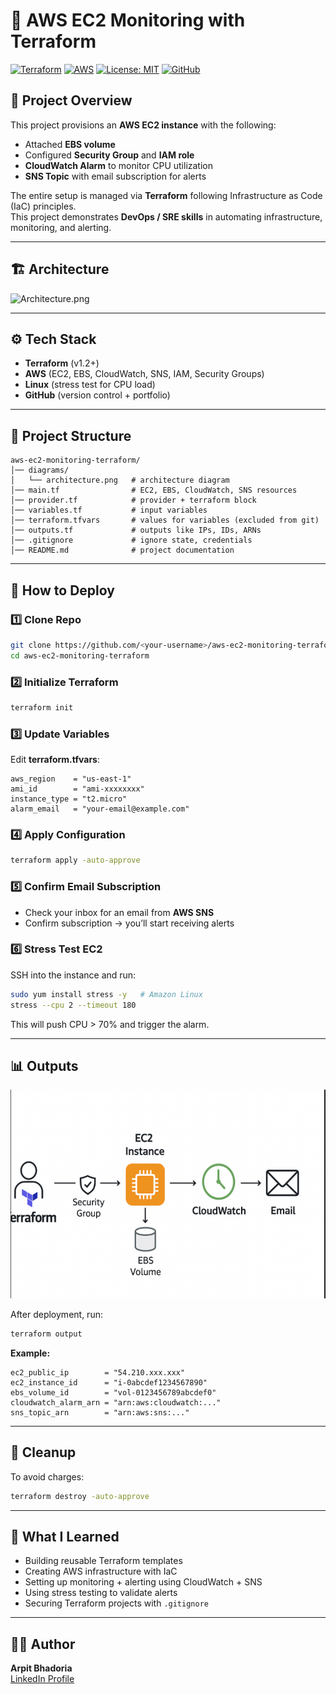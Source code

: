 # 🚀 AWS EC2 Monitoring with Terraform

[![Terraform](https://img.shields.io/badge/Terraform-v1.2+-blueviolet?logo=terraform)](https://www.terraform.io/)
[![AWS](https://img.shields.io/badge/AWS-EC2%20|%20CloudWatch%20|%20SNS-orange?logo=amazon-aws)](https://aws.amazon.com/)
[![License: MIT](https://img.shields.io/badge/License-MIT-green.svg)](LICENSE)
[![GitHub](https://img.shields.io/badge/GitHub-Repo-black?logo=github)](https://github.com/your-username/aws-ec2-monitoring-terraform)


## 📌 Project Overview
This project provisions an **AWS EC2 instance** with the following:

- Attached **EBS volume**  
- Configured **Security Group** and **IAM role**  
- **CloudWatch Alarm** to monitor CPU utilization  
- **SNS Topic** with email subscription for alerts  

The entire setup is managed via **Terraform** following Infrastructure as Code (IaC) principles.  
This project demonstrates **DevOps / SRE skills** in automating infrastructure, monitoring, and alerting.

---

## 🏗️ Architecture
![Architecture.png](diagrams/architecture.png)

---

## ⚙️ Tech Stack
- **Terraform** (v1.2+)  
- **AWS** (EC2, EBS, CloudWatch, SNS, IAM, Security Groups)  
- **Linux** (stress test for CPU load)  
- **GitHub** (version control + portfolio)  

---

## 📂 Project Structure
```
aws-ec2-monitoring-terraform/
│── diagrams/
│   └── architecture.png   # architecture diagram
│── main.tf                # EC2, EBS, CloudWatch, SNS resources
│── provider.tf            # provider + terraform block
│── variables.tf           # input variables
│── terraform.tfvars       # values for variables (excluded from git)
│── outputs.tf             # outputs like IPs, IDs, ARNs
│── .gitignore             # ignore state, credentials
│── README.md              # project documentation
```

---

## 🚀 How to Deploy

### 1️⃣ Clone Repo
```bash
git clone https://github.com/<your-username>/aws-ec2-monitoring-terraform.git
cd aws-ec2-monitoring-terraform
```

### 2️⃣ Initialize Terraform
```bash
terraform init
```

### 3️⃣ Update Variables
Edit **terraform.tfvars**:
```hcl
aws_region    = "us-east-1"
ami_id        = "ami-xxxxxxxx"
instance_type = "t2.micro"
alarm_email   = "your-email@example.com"
```

### 4️⃣ Apply Configuration
```bash
terraform apply -auto-approve
```

### 5️⃣ Confirm Email Subscription
- Check your inbox for an email from **AWS SNS**  
- Confirm subscription → you’ll start receiving alerts  

### 6️⃣ Stress Test EC2
SSH into the instance and run:
```bash
sudo yum install stress -y   # Amazon Linux
stress --cpu 2 --timeout 180
```
This will push CPU > 70% and trigger the alarm.

---

## 📊 Outputs
![Outputs](image.png)

After deployment, run:
```bash
terraform output
```

**Example:**
```
ec2_public_ip        = "54.210.xxx.xxx"
ec2_instance_id      = "i-0abcdef1234567890"
ebs_volume_id        = "vol-0123456789abcdef0"
cloudwatch_alarm_arn = "arn:aws:cloudwatch:..."
sns_topic_arn        = "arn:aws:sns:..."
```

---

## 🛑 Cleanup
To avoid charges:
```bash
terraform destroy -auto-approve
```

---

## 🎯 What I Learned
- Building reusable Terraform templates  
- Creating AWS infrastructure with IaC  
- Setting up monitoring + alerting using CloudWatch + SNS  
- Using stress testing to validate alerts  
- Securing Terraform projects with `.gitignore`  

---

## 👨‍💻 Author
**Arpit Bhadoria**  
[LinkedIn Profile](https://www.linkedin.com/in/arpit-bhadoria-8a883b232)
